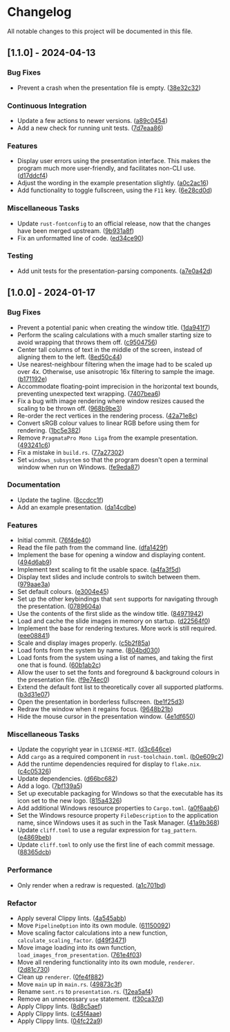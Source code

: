 # Changelog

All notable changes to this project will be documented in this file.

## [1.1.0] - 2024-04-13

### Bug Fixes

- Prevent a crash when the presentation file is empty. ([38e32c32](https://github.com/zedseven/breeze/commit/38e32c32))

### Continuous Integration

- Update a few actions to newer versions. ([a89c0454](https://github.com/zedseven/breeze/commit/a89c0454))
- Add a new check for running unit tests. ([7d7eaa86](https://github.com/zedseven/breeze/commit/7d7eaa86))

### Features

- Display user errors using the presentation interface. This makes the program much more user-friendly, and facilitates non-CLI use. ([d17ddcf4](https://github.com/zedseven/breeze/commit/d17ddcf4))
- Adjust the wording in the example presentation slightly. ([a0c2ac16](https://github.com/zedseven/breeze/commit/a0c2ac16))
- Add functionality to toggle fullscreen, using the `F11` key. ([6e28cd0d](https://github.com/zedseven/breeze/commit/6e28cd0d))

### Miscellaneous Tasks

- Update `rust-fontconfig` to an official release, now that the changes have been merged upstream. ([9b931a8f](https://github.com/zedseven/breeze/commit/9b931a8f))
- Fix an unformatted line of code. ([ed34ce90](https://github.com/zedseven/breeze/commit/ed34ce90))

### Testing

- Add unit tests for the presentation-parsing components. ([a7e0a42d](https://github.com/zedseven/breeze/commit/a7e0a42d))

## [1.0.0] - 2024-01-17

### Bug Fixes

- Prevent a potential panic when creating the window title. ([1da941f7](https://github.com/zedseven/breeze/commit/1da941f7))
- Perform the scaling calculations with a much smaller starting size to avoid wrapping that throws them off. ([c9504756](https://github.com/zedseven/breeze/commit/c9504756))
- Center tall columns of text in the middle of the screen, instead of aligning them to the left. ([8ed50c44](https://github.com/zedseven/breeze/commit/8ed50c44))
- Use nearest-neighbour filtering when the image had to be scaled up over 4x. Otherwise, use anisotropic 16x filtering to sample the image. ([b171192e](https://github.com/zedseven/breeze/commit/b171192e))
- Accommodate floating-point imprecision in the horizontal text bounds, preventing unexpected text wrapping. ([7407bea6](https://github.com/zedseven/breeze/commit/7407bea6))
- Fix a bug with image rendering where window resizes caused the scaling to be thrown off. ([968b9be3](https://github.com/zedseven/breeze/commit/968b9be3))
- Re-order the rect vertices in the rendering process. ([42a71e8c](https://github.com/zedseven/breeze/commit/42a71e8c))
- Convert sRGB colour values to linear RGB before using them for rendering. ([1bc5e382](https://github.com/zedseven/breeze/commit/1bc5e382))
- Remove `PragmataPro Mono Liga` from the example presentation. ([493241c6](https://github.com/zedseven/breeze/commit/493241c6))
- Fix a mistake in `build.rs`. ([77a27302](https://github.com/zedseven/breeze/commit/77a27302))
- Set `windows_subsystem` so that the program doesn't open a terminal window when run on Windows. ([fe9eda87](https://github.com/zedseven/breeze/commit/fe9eda87))

### Documentation

- Update the tagline. ([8ccdcc1f](https://github.com/zedseven/breeze/commit/8ccdcc1f))
- Add an example presentation. ([da14cdbe](https://github.com/zedseven/breeze/commit/da14cdbe))

### Features

- Initial commit. ([76f4de40](https://github.com/zedseven/breeze/commit/76f4de40))
- Read the file path from the command line. ([dfa1429f](https://github.com/zedseven/breeze/commit/dfa1429f))
- Implement the base for opening a window and displaying content. ([494d6ab9](https://github.com/zedseven/breeze/commit/494d6ab9))
- Implement text scaling to fit the usable space. ([a4fa3f5d](https://github.com/zedseven/breeze/commit/a4fa3f5d))
- Display text slides and include controls to switch between them. ([979aae3a](https://github.com/zedseven/breeze/commit/979aae3a))
- Set default colours. ([e3004e45](https://github.com/zedseven/breeze/commit/e3004e45))
- Set up the other keybindings that `sent` supports for navigating through the presentation. ([0789604a](https://github.com/zedseven/breeze/commit/0789604a))
- Use the contents of the first slide as the window title. ([84971942](https://github.com/zedseven/breeze/commit/84971942))
- Load and cache the slide images in memory on startup. ([d22564f0](https://github.com/zedseven/breeze/commit/d22564f0))
- Implement the base for rendering textures. More work is still required. ([eee08841](https://github.com/zedseven/breeze/commit/eee08841))
- Scale and display images properly. ([c5b2f85a](https://github.com/zedseven/breeze/commit/c5b2f85a))
- Load fonts from the system by name. ([804bd030](https://github.com/zedseven/breeze/commit/804bd030))
- Load fonts from the system using a list of names, and taking the first one that is found. ([60b1ab2c](https://github.com/zedseven/breeze/commit/60b1ab2c))
- Allow the user to set the fonts and foreground & background colours in the presentation file. ([f9e74ec0](https://github.com/zedseven/breeze/commit/f9e74ec0))
- Extend the default font list to theoretically cover all supported platforms. ([b3d31e07](https://github.com/zedseven/breeze/commit/b3d31e07))
- Open the presentation in borderless fullscreen. ([be1f25d3](https://github.com/zedseven/breeze/commit/be1f25d3))
- Redraw the window when it regains focus. ([9648b21b](https://github.com/zedseven/breeze/commit/9648b21b))
- Hide the mouse cursor in the presentation window. ([4e1df650](https://github.com/zedseven/breeze/commit/4e1df650))

### Miscellaneous Tasks

- Update the copyright year in `LICENSE-MIT`. ([d3c646ce](https://github.com/zedseven/breeze/commit/d3c646ce))
- Add `cargo` as a required component in `rust-toolchain.toml`. ([b0e609c2](https://github.com/zedseven/breeze/commit/b0e609c2))
- Add the runtime dependencies required for display to `flake.nix`. ([c4c05326](https://github.com/zedseven/breeze/commit/c4c05326))
- Update dependencies. ([d66bc682](https://github.com/zedseven/breeze/commit/d66bc682))
- Add a logo. ([7bf139a5](https://github.com/zedseven/breeze/commit/7bf139a5))
- Set up executable packaging for Windows so that the executable has its icon set to the new logo. ([815a4326](https://github.com/zedseven/breeze/commit/815a4326))
- Add additional Windows resource properties to `Cargo.toml`. ([a0f6aab6](https://github.com/zedseven/breeze/commit/a0f6aab6))
- Set the Windows resource property `FileDescription` to the application name, since Windows uses it as such in the Task Manager. ([41a9b368](https://github.com/zedseven/breeze/commit/41a9b368))
- Update `cliff.toml` to use a regular expression for `tag_pattern`. ([e4869beb](https://github.com/zedseven/breeze/commit/e4869beb))
- Update `cliff.toml` to only use the first line of each commit message. ([88365dcb](https://github.com/zedseven/breeze/commit/88365dcb))

### Performance

- Only render when a redraw is requested. ([a1c701bd](https://github.com/zedseven/breeze/commit/a1c701bd))

### Refactor

- Apply several Clippy lints. ([4a545abb](https://github.com/zedseven/breeze/commit/4a545abb))
- Move `PipelineOption` into its own module. ([61150092](https://github.com/zedseven/breeze/commit/61150092))
- Move scaling factor calculations into a new function, `calculate_scaling_factor`. ([d49f3471](https://github.com/zedseven/breeze/commit/d49f3471))
- Move image loading into its own function, `load_images_from_presentation`. ([761e4f03](https://github.com/zedseven/breeze/commit/761e4f03))
- Move all rendering functionality into its own module, `renderer`. ([2d81c730](https://github.com/zedseven/breeze/commit/2d81c730))
- Clean up `renderer`. ([0fe4f882](https://github.com/zedseven/breeze/commit/0fe4f882))
- Move `main` up in `main.rs`. ([49873c3f](https://github.com/zedseven/breeze/commit/49873c3f))
- Rename `sent.rs` to `presentation.rs`. ([12ea5af4](https://github.com/zedseven/breeze/commit/12ea5af4))
- Remove an unnecessary `use` statement. ([f30ca37d](https://github.com/zedseven/breeze/commit/f30ca37d))
- Apply Clippy lints. ([8d8c5aef](https://github.com/zedseven/breeze/commit/8d8c5aef))
- Apply Clippy lints. ([c45f4aae](https://github.com/zedseven/breeze/commit/c45f4aae))
- Apply Clippy lints. ([04fc22a9](https://github.com/zedseven/breeze/commit/04fc22a9))

<!-- generated by git-cliff -->
